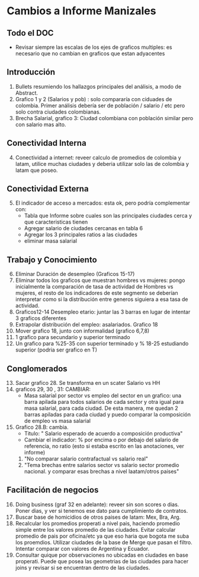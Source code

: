 # Cambios a Informe Manizales

## Todo el DOC
* Revisar siempre las escalas de los ejes de graficos multiples: es necesario que no cambian en graficos que estan adyacentes

## Introducción
1. Bullets resumiendo los hallazgos principales del análisis, a modo de Abstract. 
2. Grafico 1 y 2 (Salarios y pob) : solo compararía con ciduades de colombia. Primer análisis debería ser de población / salario / etc pero solo contra ciudades colombianas.
3. Brecha Salarial, grafico 3: Ciudad colombiana con población similar pero con salario mas alto.

## Conectividad Interna
4. Conectividad a internet: reveer calculo de promedios de colombia y latam, utilice muchas ciudades y deberia utilizar solo las de colombia y latam que poseo.

## Conectividad Externa
5. El indicador de acceso a mercados: esta ok, pero podría complementar con:
    * Tabla que Informe sobre cuales son las principales ciudades cerca y que caracteristicas tienen
    * Agregar salario de ciudades cercanas en tabla 6
    * Agregar los 3 principales ratios a las ciudades
    * eliminar masa salarial
    
## Trabajo y Conocimiento
6. Eliminar Duración de desempleo (Graficos 15-17)
7. Eliminar todos los graficos que muestran hombres vs mujeres: pongo inicialmente la comparación de tasa de actividad de Hombres vs mujeres, el resto de los indicadores de este segmento se deberían interpretar como si la distribución entre generos siguiera a esa tasa de actividad.
8. Graficos12-14 Desempleo etario: juntar las 3 barras en lugar de intentar 3 graficos diferentes
9. Extrapolar distribución del empleo: asalariados. Grafico 18
10. Mover grafico 18, junto con informalidad (grafico 6,7,8)
11. 1 grafico para secundario y superior terminado
12. Un grafico para %25-35 con superior terminado y % 18-25 estudiando superior (podria ser grafico en T)

## Conglomerados
13. Sacar grafico 28. Se transforma en un scater Salario vs HH
14. graficos 29, 30 , 31: CAMBIAR:
    * Masa salarial por sector vs empleo del sector en un grafico: una barra apilada para todos salarios de cada sector y otra igual para masa salarial, para cada ciudad. De esta manera, me quedan 2 barras apiladas para cada ciudad y puedo comparar la composición de empleo vs masa salarial
15. Grafico 28.B: cambia.
    * Titulo: " Salario esperado de acuerdo a composición productiva"
    * Cambiar el indicador: % por encima o por debajo del salario de referencia, no ratio (esto si estaba escrito en las anotaciones, ver informe)
    1. "No comparar salario contrafactual vs salario real"
    2. "Tema brechas entre salarios sector vs salario sector promedio nacional. y comparar esas brechas a nivel laatam/otros paises"

## Facilitación de negocios
16. Doing business (graf 32 en adelante): reveer sin son scores o dias. Poner dias, y ver si tenemos ese dato para cumplimiento de contratos.
17. Buscar base de homicidios de otros paises de latam: Mex, Bra, Arg.
18. Recalcular los promedios properati a nivel pais, haciendo promedio simple entre los valores promedio de las ciudades. Evitar calcular promedio de pais por oficina/etc ya que eso haria que bogota me suba los proemdios. Utilizar ciudades de la base de Merge que pasan el filtro. Intentar comparar con valores de Argentina y Ecuador.
19. Consultar quique por observaciones no ubicadas en ciudades en base properati. Puede que posea las geometrias de las ciudades para hacer joins y revisar si se encuentran dentro de las ciudades.
    
